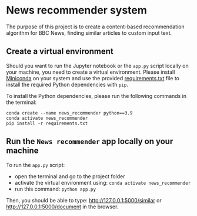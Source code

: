 # News recommender system

The purpose of this project is to create a content-based recommendation algorithm for BBC News, finding similar articles to custom input text.

## Create a virtual environment

Should you want to run the Jupyter notebook or the `app.py` script  locally on your machine, you need to create a virtual environment. Please install [Miniconda](https://docs.conda.io/en/latest/miniconda.html) on your system and use the provided [requirements.txt](https://github.com/pxydi/News_recommender_API/blob/main/requirements.txt) file to install the required Python dependencies with `pip`.

To install the Python dependencies, please run the following commands in the terminal:
```
conda create --name news_recommender python==3.9
conda activate news_recommender
pip install -r requirements.txt
```
## Run the `News recommender` app locally on your machine

To run the `app.py` script:
* open the terminal and go to the project folder
* activate the virtual environment using: `conda activate news_recommender`
* run this command: `python app.py`

Then, you should be able to type: http://127.0.0.1:5000/similar or http://127.0.0.1:5000/document in the browser.
